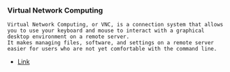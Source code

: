 ### Virtual Network Computing
```
Virtual Network Computing, or VNC, is a connection system that allows you to use your keyboard and mouse to interact with a graphical desktop environment on a remote server. 
It makes managing files, software, and settings on a remote server easier for users who are not yet comfortable with the command line.
```
* [Link](https://www.digitalocean.com/community/tutorials/how-to-install-and-configure-vnc-on-ubuntu-18-04)
